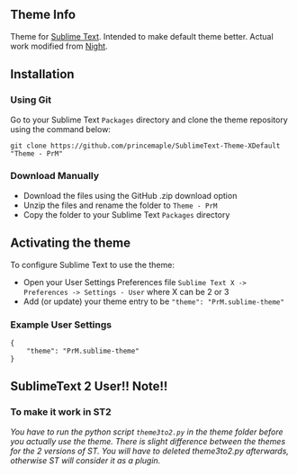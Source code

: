 ## Theme Info

Theme for [Sublime Text](http://www.sublimetext.com/). Intended to make default theme better. Actual work modified from [Night](https://github.com/mishu91/sublime-text-theme-Night).

## Installation

### Using Git

Go to your Sublime Text `Packages` directory and clone the theme repository using the command below:

    git clone https://github.com/princemaple/SublimeText-Theme-XDefault "Theme - PrM"

### Download Manually

* Download the files using the GitHub .zip download option
* Unzip the files and rename the folder to `Theme - PrM`
* Copy the folder to your Sublime Text `Packages` directory

## Activating the theme

To configure Sublime Text to use the theme:

* Open your User Settings Preferences file `Sublime Text X -> Preferences -> Settings - User` where X can be 2 or 3
* Add (or update) your theme entry to be `"theme": "PrM.sublime-theme"`

### Example User Settings

    {
        "theme": "PrM.sublime-theme"
    }

## SublimeText 2 User!! Note!!

### To make it work in ST2
*You have to run the python script `theme3to2.py` in the theme folder before you actually use the theme. There is slight difference between the themes for the 2 versions of ST. You will have to deleted theme3to2.py afterwards, otherwise ST will consider it as a plugin.*